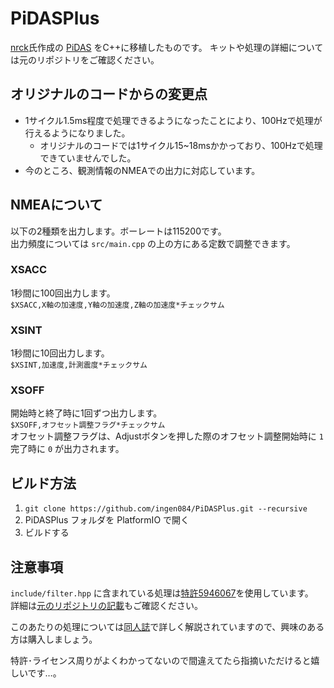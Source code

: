 # PiDASPlus

[nrck](https://github.com/nrck)氏作成の [PiDAS](https://github.com/nrck/PiDAS) をC++に移植したものです。
キットや処理の詳細については元のリポジトリをご確認ください。

## オリジナルのコードからの変更点

- 1サイクル1.5ms程度で処理できるようになったことにより、100Hzで処理が行えるようになりました。
  - オリジナルのコードでは1サイクル15~18msかかっており、100Hzで処理できていませんでした。
- 今のところ、観測情報のNMEAでの出力に対応しています。

## NMEAについて

以下の2種類を出力します。ボーレートは115200です。  
出力頻度については `src/main.cpp` の上の方にある定数で調整できます。

### XSACC

1秒間に100回出力します。  
`$XSACC,X軸の加速度,Y軸の加速度,Z軸の加速度*チェックサム`

### XSINT

1秒間に10回出力します。  
`$XSINT,加速度,計測震度*チェックサム`

### XSOFF

開始時と終了時に1回ずつ出力します。  
`$XSOFF,オフセット調整フラグ*チェックサム`  
オフセット調整フラグは、Adjustボタンを押した際のオフセット調整開始時に `1` 完了時に `0` が出力されます。

## ビルド方法

1. `git clone https://github.com/ingen084/PiDASPlus.git --recursive`
2. PiDASPlus フォルダを PlatformIO で開く
3. ビルドする

## 注意事項

`include/filter.hpp` に含まれている処理は[特許5946067](https://plidb.inpit.go.jp/pldb/html/HTML.L/2016/001/L2016001200.html)を使用しています。  
詳細は[元のリポジトリの記載](https://github.com/nrck/PiDAS/blob/main/NOTICE)もご確認ください。

このあたりの処理については[同人誌](https://booth.pm/ja/items/3022619)で詳しく解説されていますので、興味のある方は購入しましょう。

特許･ライセンス周りがよくわかってないので間違えてたら指摘いただけると嬉しいです…。
